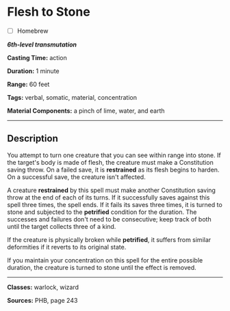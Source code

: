 # Flesh to Stone

- [ ] Homebrew

***6th-level transmutation***

**Casting Time:** action

**Duration:** 1 minute

**Range:** 60 feet

**Tags:** verbal, somatic, material, concentration

**Material Components:** a pinch of lime, water, and earth

---

## Description
You attempt to turn one creature that you can see within range into stone. If the target's body is made of flesh, the creature must make a Constitution saving throw. On a failed save, it is **restrained** as its flesh begins to harden. On a successful save, the creature isn't affected.

A creature **restrained** by this spell must make another Constitution saving throw at the end of each of its turns. If it successfully saves against this spell three times, the spell ends. If it fails its saves three times, it is turned to stone and subjected to the **petrified** condition for the duration. The successes and failures don't need to be consecutive; keep track of both until the target collects three of a kind.

If the creature is physically broken while **petrified**, it suffers from similar deformities if it reverts to its original state.

If you maintain your concentration on this spell for the entire possible duration, the creature is turned to stone until the effect is removed.

---

**Classes:** warlock, wizard

**Sources:** PHB, page 243
